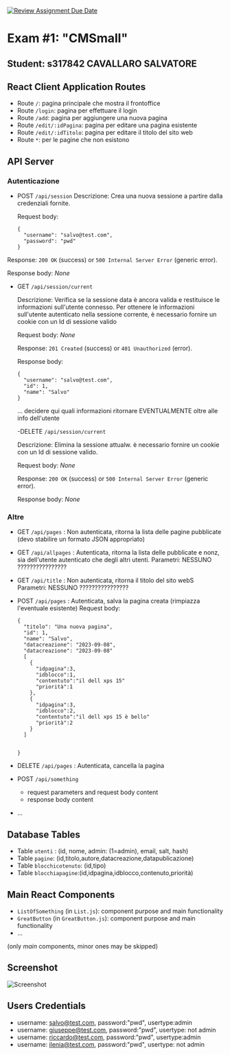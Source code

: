 [![Review Assignment Due Date](https://classroom.github.com/assets/deadline-readme-button-24ddc0f5d75046c5622901739e7c5dd533143b0c8e959d652212380cedb1ea36.svg)](https://classroom.github.com/a/suhcjUE-)
# Exam #1: "CMSmall"
## Student: s317842 CAVALLARO SALVATORE 

## React Client Application Routes

- Route `/`: pagina principale che mostra il frontoffice
- Route `/login`: pagina per effettuare il login
- Route `/add`: pagina per aggiungere una nuova pagina
- Route `/edit/:idPagina`: pagina per editare una pagina esistente
- Route `/edit/:idTitolo`: pagina per editare il titolo del sito web
- Route `*`: per le pagine che non esistono


## API Server

### Autenticazione

- POST `/api/session`
  Descrizione: Crea una nuova sessione a partire dalla credenziali fornite.

  Request body:
  ```
  {
    "username": "salvo@test.com",
    "password": "pwd"
  }
  ```

Response: `200 OK` (success) or `500 Internal Server Error` (generic error).

Response body: _None_

- GET `/api/session/current`

  Descrizione: Verifica se la sessione data è ancora valida e restituisce le informazioni sull'utente connesso. Per ottenere le informazioni sull'utente autenticato nella sessione corrente, è necessario fornire un cookie con un Id di sessione valido

  Request body: _None_ 

  Response: `201 Created` (success) or `401 Unauthorized` (error).

  Response body:
  ```
  {
    "username": "salvo@test.com",
    "id": 1,
    "name": "Salvo"
  }
  ```
  ... decidere qui quali informazioni ritornare EVENTUALMENTE oltre alle info dell'utente

  -DELETE `/api/session/current`

    Descrizione: Elimina la sessione attualw. è necessario fornire un cookie con un Id di sessione valido.

    Request body: _None_

    Response: `200 OK` (success) or `500 Internal Server Error` (generic error).

    Response body: _None_


### Altre 

 - GET `/api/pages` : Non autenticata, ritorna la lista delle pagine pubblicate
   (devo stabilire un formato JSON appropriato)

- GET `/api/allpages` : Autenticata, ritorna la lista delle pubblicate e nonz, sia dell'utente autenticato che degli altri utenti.    Parametri: NESSUNO ????????????????

- GET `/api/title` : Non autenticata, ritorna il titolo del sito webS    Parametri: NESSUNO ????????????????

- POST `/api/pages` : Autenticata, salva la pagina creata (rimpiazza l'eventuale esistente)
 Request body:
  ```
  {
    "titolo": "Una nuova pagina",
    "id": 1,
    "name": "Salvo",
    "datacreazione": "2023-09-08",   
    "datacreazione": "2023-09-08"
    [
      {
        "idpagina":3,
        "idblocco":1,
        "contentuto":"il dell xps 15"
        "priorità":1
      },
      {
        "idpagina":3,
        "idblocco":2,
        "contentuto":"il dell xps 15 è bello"
        "priorità":2
      }
    ]


  }
  ```

- DELETE `/api/pages` : Autenticata, cancella la pagina






- POST `/api/something`
  - request parameters and request body content
  - response body content
- ...

## Database Tables

- Table `utenti` : (id, nome, admin: (1=admin), email, salt, hash)
- Table `pagine`: (id,titolo,autore,datacreazione,datapublicazione)
- Table `blocchicotenuto`: (id,tipo)
- Table `blocchiapagine`:(id,idpagina,idblocco,contenuto,priorità)

## Main React Components

- `ListOfSomething` (in `List.js`): component purpose and main functionality
- `GreatButton` (in `GreatButton.js`): component purpose and main functionality
- ...

(only _main_ components, minor ones may be skipped)

## Screenshot

![Screenshot](./img/screenshot.jpg)

## Users Credentials

- username: salvo@test.com, password:"pwd", usertype:admin
- username: giuseppe@test.com, password:"pwd", usertype: not admin 
- username: riccardo@test.com, password:"pwd", usertype:admin
- username: ilenia@test.com, password:"pwd", usertype: not admin 




